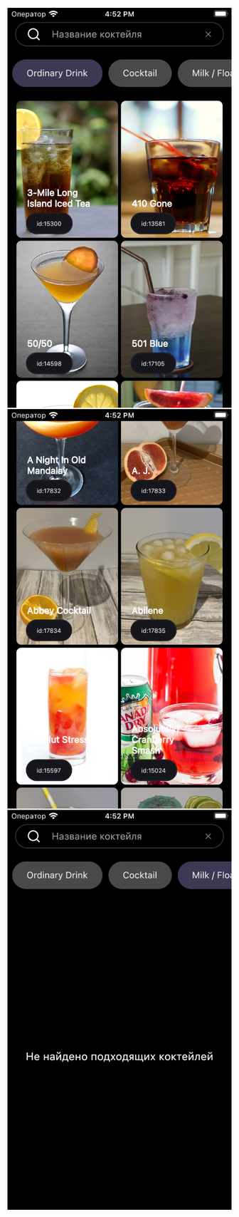 ![Main](screenshots/iphoneSE3_main.png)
![Hidden Top](screenshots/iphoneSE3_hidden_top.png)
![Error](screenshots/iphoneSE3_error.png)